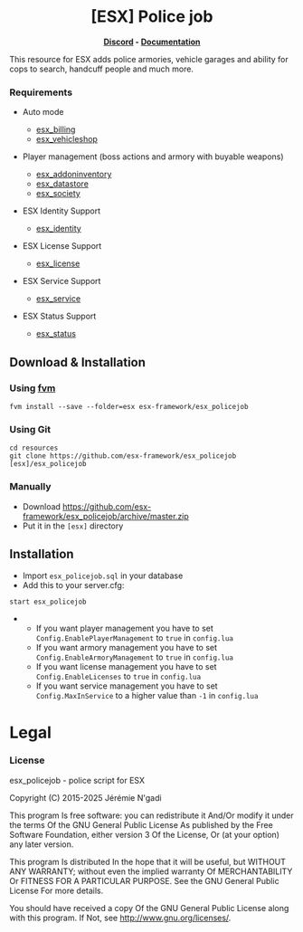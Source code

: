 <h1 align='center'>[ESX] Police job</a></h1><p align='center'><b><a href='https://discord.esx-framework.org/'>Discord</a> - <a href='https://documentation.esx-framework.org/legacy/installation'>Documentation</a></b></h5>

This resource for ESX adds police armories, vehicle garages and ability for cops to search, handcuff people and much more.

### Requirements
* Auto mode
  * [esx_billing](https://github.com/esx-framework/esx_billing)
  * [esx_vehicleshop](https://github.com/esx-framework/esx_vehicleshop)

* Player management (boss actions and armory with buyable weapons)
  * [esx_addoninventory](https://github.com/esx-framework/esx_addoninventory)
  * [esx_datastore](https://github.com/esx-framework/esx_datastore)
  * [esx_society](https://github.com/esx-framework/esx_society)

* ESX Identity Support
  * [esx_identity](https://github.com/esx-framework/esx_core/tree/main/%5Bcore%5D/esx_identity)

* ESX License Support
  * [esx_license](https://github.com/esx-framework/esx_license)

* ESX Service Support
  * [esx_service](https://github.com/esx-framework/esx_service)

* ESX Status Support
  * [esx_status](https://github.com/esx-framework/esx_status)

## Download & Installation

### Using [fvm](https://github.com/qlaffont/fvm-installer)
```
fvm install --save --folder=esx esx-framework/esx_policejob
```

### Using Git
```
cd resources
git clone https://github.com/esx-framework/esx_policejob [esx]/esx_policejob
```

### Manually
- Download https://github.com/esx-framework/esx_policejob/archive/master.zip
- Put it in the `[esx]` directory


## Installation
- Import `esx_policejob.sql` in your database
- Add this to your server.cfg:

```
start esx_policejob
```

-  * If you want player management you have to set `Config.EnablePlayerManagement` to `true` in `config.lua`
   * If you want armory management you have to set `Config.EnableArmoryManagement` to `true` in `config.lua`
   * If you want license management you have to set `Config.EnableLicenses` to `true` in `config.lua`
   * If you want service management you have to set `Config.MaxInService` to a higher value than `-1` in `config.lua`

# Legal
### License
esx_policejob - police script for ESX

Copyright (C) 2015-2025 Jérémie N'gadi

This program Is free software: you can redistribute it And/Or modify it under the terms Of the GNU General Public License As published by the Free Software Foundation, either version 3 Of the License, Or (at your option) any later version.

This program Is distributed In the hope that it will be useful, but WITHOUT ANY WARRANTY; without even the implied warranty Of MERCHANTABILITY Or FITNESS FOR A PARTICULAR PURPOSE. See the GNU General Public License For more details.

You should have received a copy Of the GNU General Public License along with this program. If Not, see http://www.gnu.org/licenses/.
